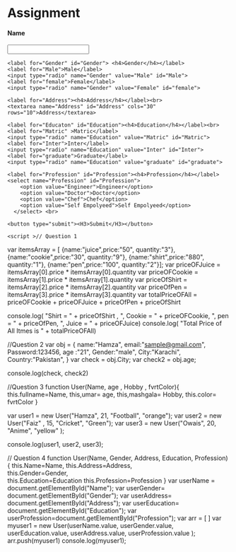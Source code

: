 # Assignment
<!DOCTYPE html>
<html lang="en">

<head>
    <meta charset="UTF-8">
    <meta http-equiv="X-UA-Compatible" content="IE=edge">
    <meta name="viewport" content="width=device-width, initial-scale=1.0">
    <title>Hamza</title>
</head>

<body>
    <form action="app.js"></form>
    <label for="Name"><h4>Name</h4></label>
    <input type="text" name="Name" id="Name">

    <label for="Gender" id="Gender"> <h4>Gender</h4></label>
    <label for="Male">Male</label>
    <input type="radio" name="Gender" value="Male" id="Male">
    <label for="female">Female</label>
    <input type="radio" name="Gender" value="Female" id="female">

    <label for="Address"><h4>Address</h4></label><br>
    <textarea name="Address" id="Address" cols="30" rows="10">Address</textarea>

    <label for="Educaton" id="Education"><h4>Education</h4></label><br>
    <label for="Matric" >Matric</label>
    <input type="radio" name="Education" value="Matric" id="Matric">
    <label for="Inter">Inter</label>
    <input type="radio" name="Education" value="Inter" id="Inter">
    <label for="graduate">Graduate</label>
    <input type="radio" name="Education" value="graduate" id="graduate">

    <label for="Profession" id="Profession"><h4>Profession</h4></label>
    <select name="Profession" id="Profession">
        <option value="Engineer">Engineer</option>
        <option value="Doctor">Doctor</option>
        <option value="Chef">Chef</option>
        <option value="Self Empolyeed">Self Empolyeed</option>
      </select> <br>

    <button type="submit"><H3>Submit</H3></button>

    <script >// Question 1
var itemsArray = [
{name:"juice",price:"50", quantity:"3"},
{name:"cookie",price:"30", quantity:"9"},
{name:"shirt",price:"880", quantity:"1"},
{name:"pen",price:"100", quantity:"2"}];
var priceOFJuice = itemsArray[0].price * itemsArray[0].quantity
var priceOFCookie = itemsArray[1].price * itemsArray[1].quantity
var priceOfShirt = itemsArray[2].price * itemsArray[2].quantity
var priceOfPen = itemsArray[3].price * itemsArray[3].quantity
var totalPriceOFAll = priceOFCookie + priceOFJuice + priceOfPen + priceOfShirt

console.log( "Shirt = " +  priceOfShirt , ", Cookie = " + priceOFCookie, ", pen = " +  priceOfPen, ", Juice = " + priceOFJuice)
console.log( "Total Price of All Itmes is " +  totalPriceOFAll)



//Question 2
var obj = {
    name:"Hamza",
    email:"sample@gmail.com",
    Password:123456,
    age :"21",
    Gender:"male",
    City:"Karachi",
    Country:"Pakistan",
}
var check = obj.City;
var check2 = obj.age;

console.log(check, check2)

//Question 3
function User(Name, age , Hobby , fvrtColor){
    this.fullname=Name,
    this,umar= age,
    this,mashgala= Hobby,
    this.color= fvrtColor
}

var user1 = new User("Hamza", 21, "Football", "orange");
var user2 = new User("Faiz" , 15, "Cricket", "Green");
var user3 = new User("Owais", 20, "Anime", "yellow" );

console.log(user1, user2, user3);

// Question 4
function User(Name, Gender, Address, Education, Profession){
    this.Name=Name,
    this.Address=Address,   
    this.Gender=Gender,     
    this.Education=Education
    this.Profession=Profession
}
var userName = document.getElementById("Name");
var userGender= document.getElementById("Gender");
var userAddress= document.getElementById("Address");
var userEducation= document.getElementById("Education");
var userProfession=document.getElementById("Profession");
var arr = [ ]
var myuser1 = new User(userName.value, userGender.value, userEducation.value, userAddress.value, userProfession.value );
arr.push(myuser1)
console.log(myuser1);
</script>
</body>

</html>
